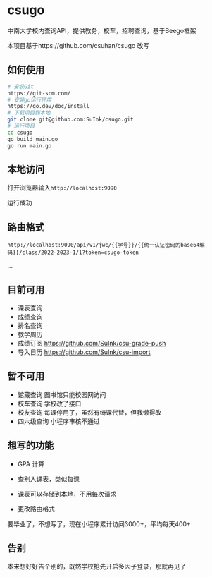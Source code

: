 # csugo
中南大学校内查询API，提供教务，校车，招聘查询，基于Beego框架

本项目基于https://github.com/csuhan/csugo 改写

## 如何使用

```bash
# 安装Git
https://git-scm.com/
# 安装go运行环境
https://go.dev/doc/install
# 下载项目到本地
git clone git@github.com:SuInk/csugo.git
# 运行项目
cd csugo
go build main.go
go run main.go
```

## 本地访问

打开浏览器输入`http://localhost:9090`

运行成功

## 路由格式

`http://localhost:9090/api/v1/jwc/{{学号}}/{{统一认证密码的base64编码}}/class/2022-2023-1/1?token=csugo-token`

...

## 目前可用

* 课表查询
* 成绩查询
* 排名查询
* 教学周历
* 成绩订阅 https://github.com/SuInk/csu-grade-push
* 导入日历 https://github.com/SuInk/csu-import

## 暂不可用

* 馆藏查询 图书馆只能校园网访问
* 校车查询 学校改了接口
* 校友查询 每课停用了，虽然有绮课代替，但我懒得改
* 四六级查询 小程序审核不通过

## 想写的功能

* GPA 计算

* 查别人课表，类似每课
* 课表可以存储到本地，不用每次请求
* 更改路由格式

要毕业了，不想写了，现在小程序累计访问3000+，平均每天400+
## 告别

本来想好好告个别的，既然学校抢先开启多因子登录，那就再见了



